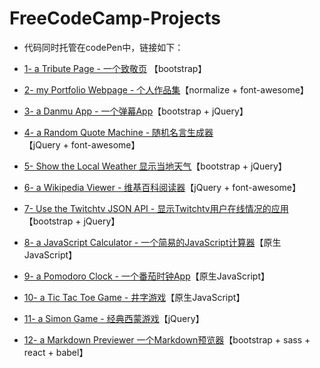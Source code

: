 # FreeCodeCamp-Projects

* 代码同时托管在codePen中，链接如下：


- [1- a Tribute Page - 一个致敬页](https://codepen.io/magicmai/full/peLOpZ) 【bootstrap】

- [2- my Portfolio Webpage - 个人作品集](https://codepen.io/magicmai/full/ZeVdgV)【normalize + font-awesome】

- [3- a Danmu App - 一个弹幕App](https://codepen.io/magicmai/full/YZLxay)【bootstrap + jQuery】

- [4- a Random Quote Machine - 随机名言生成器](https://codepen.io/magicmai/full/oWgOvb)【jQuery + font-awesome】

- [5- Show the Local Weather  显示当地天气](https://codepen.io/magicmai/full/EmKRJK)【bootstrap + jQuery】

- [6- a Wikipedia Viewer - 维基百科阅读器](https://codepen.io/magicmai/full/PmzaRK?editors=1000)【jQuery + font-awesome】

- [7- Use the Twitchtv JSON API - 显示Twitchtv用户在线情况的应用](https://codepen.io/magicmai/full/gWwPyp?editors=0100)【bootstrap + jQuery】

- [8- a JavaScript Calculator - 一个简易的JavaScript计算器](https://codepen.io/magicmai/full/dWNzdJ?editors=0100)【原生JavaScript】

- [9- a Pomodoro Clock - 一个番茄时钟App](https://codepen.io/magicmai/full/YVNxre)【原生JavaScript】

- [10- a Tic Tac Toe Game - 井字游戏](https://codepen.io/magicmai/full/LyOEOq)【原生JavaScript】

- [11- a Simon Game - 经典西蒙游戏](https://codepen.io/magicmai/full/WjXbdR)【jQuery】

- [12- a Markdown Previewer 一个Markdown预览器](https://codepen.io/magicmai/full/WOJJpQ?editors=0010)【bootstrap + sass + react + babel】
